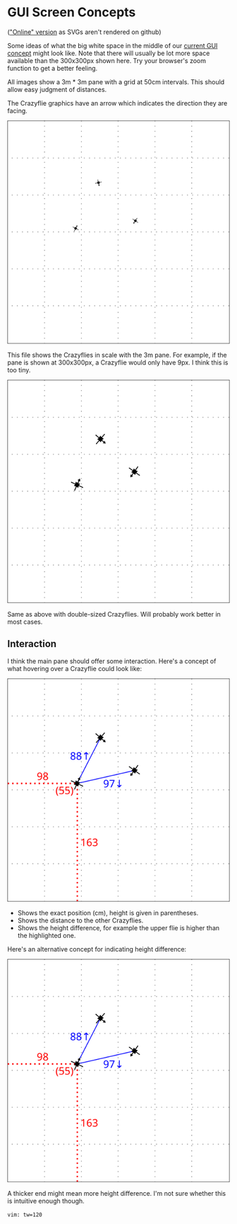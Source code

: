 GUI Screen Concepts
===================

(["Online" version](https://luchs.ara.uberspace.de/pse/graphics/gui%20screen%20concepts/README.html) as SVGs aren't
rendered on github)

Some ideas of what the big white space in the middle of our [current GUI concept](http://i.imgur.com/RUPRziy.png) might
look like. Note that there will usually be lot more space available than the 300x300px shown here. Try your browser's
zoom function to get a better feeling.

All images show a 3m * 3m pane with a grid at 50cm intervals. This should allow easy judgment of distances.

The Crazyflie graphics have an arrow which indicates the direction they are facing.

![3m-toscale](./3m-toscale.svg)

This file shows the Crazyflies in scale with the 3m pane. For example, if the pane is shown at 300x300px, a Crazyflie
would only have 9px. I think this is too tiny.

![3m-2x](./3m-2x.svg)

Same as above with double-sized Crazyflies. Will probably work better in most cases.


Interaction
-----------

I think the main pane should offer some interaction. Here's a concept of what hovering over a Crazyflie could look like:

![hovering](./hover.svg)

 - Shows the exact position (cm), height is given in parentheses.
 - Shows the distance to the other Crazyflies.
 - Shows the height difference, for example the upper flie is higher than the highlighted one.

Here's an alternative concept for indicating height difference:

![hovering triangles](./hover_height-triangles.svg)

A thicker end might mean more height difference. I'm not sure whether this is intuitive enough though.


    vim: tw=120
